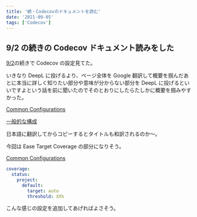 ```yaml
---
title: '続・Codecovのドキュメントを読む'
date: '2021-09-05'
tags: ['Codecov']
---
```


## 9/2 の続きの Codecov ドキュメント読みをした

[9/2](/posts/2021-09-02/)の続きで Codecov の設定見てた。

いきなり DeepL に投げるより、ページ全体を Google 翻訳して概要を掴んだあとに本当に詳しく知りたい部分や意味が分からない部分を DeepL に投げるといいですよという話を前に聞いたのでそのとおりにしたらたしかに概要を掴みやすかった。

[Common Configurations](https://docs.codecov.com/docs/common-recipe-list)

[一般的な構成](https://docs.codecov.com/docs/common-recipe-list)

日本語に翻訳してからコピーするとタイトルも和訳されるのか〜。

今回は Ease Target Coverage の部分になりそう。

[Common Configurations](https://docs.codecov.com/docs/common-recipe-list#ease-target-coverage)

```yml
coverage:
  status:
    project:
      default:
        target: auto
        threshold: XX%
```

こんな感じの設定を追加してあげればよさそう。
